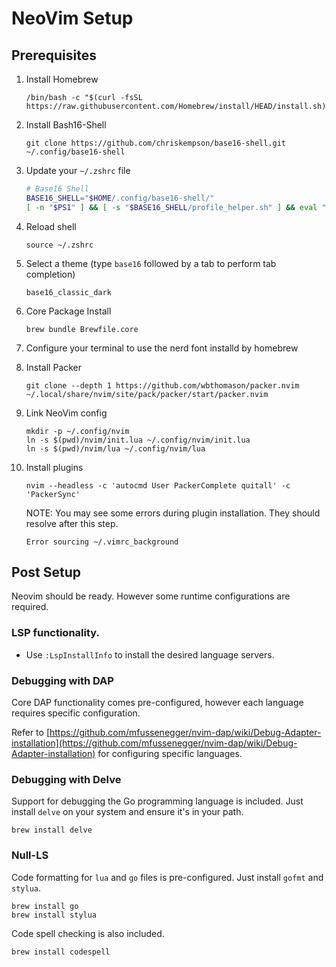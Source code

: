 # NeoVim Setup

## Prerequisites

1. Install Homebrew
   
   ```
   /bin/bash -c "$(curl -fsSL https://raw.githubusercontent.com/Homebrew/install/HEAD/install.sh)"
   ```

1. Install Bash16-Shell

   ```
   git clone https://github.com/chriskempson/base16-shell.git ~/.config/base16-shell
   ```

1. Update your `~/.zshrc` file

   ```zsh
   # Base16 Shell
   BASE16_SHELL="$HOME/.config/base16-shell/"
   [ -n "$PS1" ] && [ -s "$BASE16_SHELL/profile_helper.sh" ] && eval "$("$BASE16_SHELL/profile_helper.sh")"
   ```

1. Reload shell

   ```
   source ~/.zshrc
   ```

1. Select a theme (type `base16` followed by a tab to perform tab completion)

   ```
   base16_classic_dark
   ```

1. Core Package Install

   ```
   brew bundle Brewfile.core
   ```

1. Configure your terminal to use the nerd font installd by homebrew

1. Install Packer

   ```
   git clone --depth 1 https://github.com/wbthomason/packer.nvim ~/.local/share/nvim/site/pack/packer/start/packer.nvim
   ```

1. Link NeoVim config

   ```
   mkdir -p ~/.config/nvim
   ln -s $(pwd)/nvim/init.lua ~/.config/nvim/init.lua
   ln -s $(pwd)/nvim/lua ~/.config/nvim/lua
   ```

1. Install plugins
   
   ```
   nvim --headless -c 'autocmd User PackerComplete quitall' -c 'PackerSync'
   ```

   NOTE: You may see some errors during plugin installation.  They should resolve after this step.

   ```
   Error sourcing ~/.vimrc_background
   ```

## Post Setup

Neovim should be ready. However some runtime configurations are required.

### LSP functionality.

* Use `:LspInstallInfo` to install the desired language servers.

### Debugging with DAP

Core DAP functionality comes pre-configured, however each language requires specific configuration.

Refer to [https://github.com/mfussenegger/nvim-dap/wiki/Debug-Adapter-installation](https://github.com/mfussenegger/nvim-dap/wiki/Debug-Adapter-installation) for configuring specific languages.

### Debugging with Delve

Support for debugging the Go programming language is included.  Just install `delve` on your system and ensure it's in your path.

```
brew install delve
```

### Null-LS

Code formatting for `lua` and `go` files is pre-configured. Just install `gofmt` and `stylua`.

```
brew install go
brew install stylua
```

Code spell checking is also included.

```
brew install codespell
```
